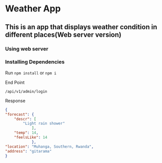 # Weather App
## This is an app that displays weather condition in different places(Web server version)

### Using web server
### Installing Dependencies

Run
`npm install` or `npm i`

End Point

```
/api/v1/admin/login
```
Response
```json
{
"forecast": {
    "descr": [
        "Light rain shower"
            ],
    "temp": 14,
    "feelsLike": 14
            },
"location": "Muhanga, Southern, Rwanda",
"address": "gitarama"
}
```